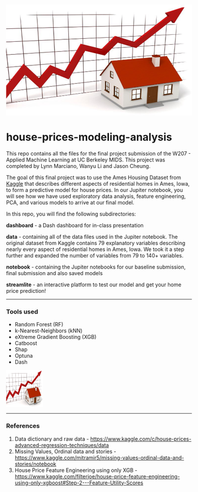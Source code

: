 

<img src="https://github.com/marcianolynn/house-prices-modeling-analysis/blob/main/images/Readme%20Image.jpeg" alt="alt text" width="900" height="300">

# house-prices-modeling-analysis

This repo contains all the files for the final project submission of the W207 - Applied Machine Learning at UC Berkeley MIDS. 
This project was completed by Lynn Marciano, Wanyu Li and Jason Cheung.

The goal of this final project was to use the Ames Housing Dataset from [Kaggle](https://www.kaggle.com/c/house-prices-advanced-regression-techniques) that describes different aspects of residential homes in Ames, Iowa, to form a predictive model for house prices.  In our Jupiter notebook, you will see how we have used exploratory data analysis, feature engineering, PCA, and various models to arrive at our final model. 

In this repo, you will find the following subdirectories:

**dashboard** - a Dash dashboard for in-class presentation

**data** - containing all of the data files used in the Jupiter notebook.  The original dataset from Kaggle contains 79 explanatory variables describing nearly every aspect of residential homes in Ames, Iowa. We took it a step further and expanded the number of variables from 79 to 140+ variables. 

**notebook** - containing the Jupiter notebooks for our baseline submission, final submission and also saved models

**streamlite** - an interactive platform to test our model and get your home price prediction!

---
### Tools used
- Random Forest (RF)
- k-Nearest-Neighbors (kNN)
- eXtreme Gradient Boosting (XGB)
- Catboost
- Shap
- Optuna
- Dash 
<img src="https://github.com/marcianolynn/house-prices-modeling-analysis/blob/main/images/Readme%20Image.jpeg" alt="alt text" width="100" height="100">

---
### References
1. Data dictionary and raw data - https://www.kaggle.com/c/house-prices-advanced-regression-techniques/data
2. Missing Values, Ordinal data and stories - https://www.kaggle.com/mitramir5/missing-values-ordinal-data-and-stories/notebook
3. House Price Feature Engineering using only XGB - https://www.kaggle.com/filterjoe/house-price-feature-engineering-using-only-xgboost#Step-2---Feature-Utility-Scores
